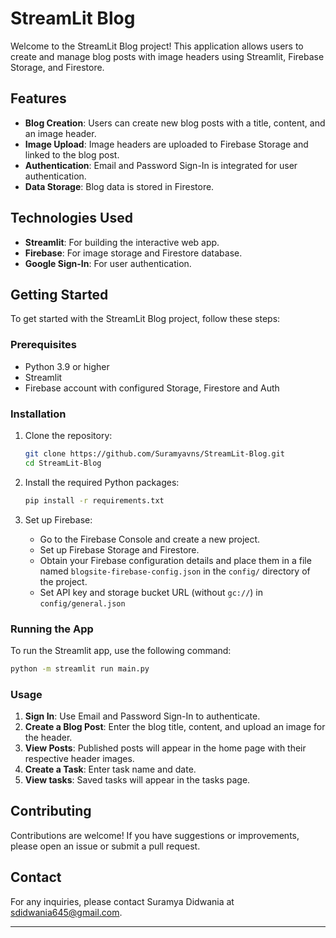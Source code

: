# StreamLit Blog

Welcome to the StreamLit Blog project! This application allows users to create and manage blog posts with image headers using Streamlit, Firebase Storage, and Firestore.

## Features

- **Blog Creation**: Users can create new blog posts with a title, content, and an image header.
- **Image Upload**: Image headers are uploaded to Firebase Storage and linked to the blog post.
- **Authentication**: Email and Password Sign-In is integrated for user authentication.
- **Data Storage**: Blog data is stored in Firestore.

## Technologies Used

- **Streamlit**: For building the interactive web app.
- **Firebase**: For image storage and Firestore database.
- **Google Sign-In**: For user authentication.

## Getting Started

To get started with the StreamLit Blog project, follow these steps:

### Prerequisites

- Python 3.9 or higher
- Streamlit
- Firebase account with configured Storage, Firestore and Auth

### Installation

1. Clone the repository:

   ```bash
   git clone https://github.com/Suramyavns/StreamLit-Blog.git
   cd StreamLit-Blog
   ```

2. Install the required Python packages:

   ```bash
   pip install -r requirements.txt
   ```

3. Set up Firebase:

   - Go to the Firebase Console and create a new project.
   - Set up Firebase Storage and Firestore.
   - Obtain your Firebase configuration details and place them in a file named `blogsite-firebase-config.json` in the `config/` directory of the project.
   - Set API key and storage bucket URL (without `gc://`) in `config/general.json`

### Running the App

To run the Streamlit app, use the following command:

```bash
python -m streamlit run main.py
```

### Usage

1. **Sign In**: Use Email and Password Sign-In to authenticate.
2. **Create a Blog Post**: Enter the blog title, content, and upload an image for the header.
3. **View Posts**: Published posts will appear in the home page with their respective header images.
4. **Create a Task**: Enter task name and date.
5. **View tasks**: Saved tasks will appear in the tasks page.

## Contributing

Contributions are welcome! If you have suggestions or improvements, please open an issue or submit a pull request.

## Contact

For any inquiries, please contact Suramya Didwania at [sdidwania645@gmail.com](mailto:sdidwania645@gmail.com).

---
